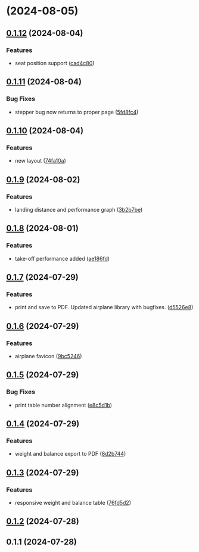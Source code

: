 # [](https://github.com/michaelvlaar/acm-weight-and-balance-rs/compare/v0.1.12...v) (2024-08-05)



## [0.1.12](https://github.com/michaelvlaar/acm-weight-and-balance-rs/compare/v0.1.11...v0.1.12) (2024-08-04)


### Features

* seat position support ([cad4c80](https://github.com/michaelvlaar/acm-weight-and-balance-rs/commit/cad4c8035ca76c62c247058a7f279de4513a0f4f))



## [0.1.11](https://github.com/michaelvlaar/acm-weight-and-balance-rs/compare/v0.1.10...v0.1.11) (2024-08-04)


### Bug Fixes

* stepper bug now returns to proper page ([5fd8fc4](https://github.com/michaelvlaar/acm-weight-and-balance-rs/commit/5fd8fc4a5c53674779f51e1ae863d3e85316174b))



## [0.1.10](https://github.com/michaelvlaar/acm-weight-and-balance-rs/compare/v0.1.9...v0.1.10) (2024-08-04)


### Features

* new layout ([74fa10a](https://github.com/michaelvlaar/acm-weight-and-balance-rs/commit/74fa10aadc3c6e632ff74dfaaa3c3ac3d98953c8))



## [0.1.9](https://github.com/michaelvlaar/acm-weight-and-balance-rs/compare/v0.1.8...v0.1.9) (2024-08-02)


### Features

* landing distance and performance graph ([3b2b7be](https://github.com/michaelvlaar/acm-weight-and-balance-rs/commit/3b2b7be8aaf1665b168635851e8b88d6da7d5deb))



## [0.1.8](https://github.com/michaelvlaar/acm-weight-and-balance-rs/compare/v0.1.7...v0.1.8) (2024-08-01)


### Features

* take-off performance added ([ae186fd](https://github.com/michaelvlaar/acm-weight-and-balance-rs/commit/ae186fdfb2e63d30a27411e29416a342f5c839cd))



## [0.1.7](https://github.com/michaelvlaar/acm-weight-and-balance-rs/compare/v0.1.6...v0.1.7) (2024-07-29)


### Features

* print and save to PDF. Updated airplane library with bugfixes. ([d5526e8](https://github.com/michaelvlaar/acm-weight-and-balance-rs/commit/d5526e814a1e0e40fbb031013a0d8492b6113292))



## [0.1.6](https://github.com/michaelvlaar/acm-weight-and-balance-rs/compare/v0.1.5...v0.1.6) (2024-07-29)


### Features

* airplane favicon ([9bc5246](https://github.com/michaelvlaar/acm-weight-and-balance-rs/commit/9bc52463e0f8d1be3f9fed141ceb6dcaf0a2d1be))



## [0.1.5](https://github.com/michaelvlaar/acm-weight-and-balance-rs/compare/v0.1.4...v0.1.5) (2024-07-29)


### Bug Fixes

* print table number alignment ([e8c5d1b](https://github.com/michaelvlaar/acm-weight-and-balance-rs/commit/e8c5d1b6eb5bb6e3fa36d572e9b4a726a9c6268d))



## [0.1.4](https://github.com/michaelvlaar/acm-weight-and-balance-rs/compare/v0.1.3...v0.1.4) (2024-07-29)


### Features

* weight and balance export to PDF ([8d2b744](https://github.com/michaelvlaar/acm-weight-and-balance-rs/commit/8d2b74464d5e9b996dddf2316c6d61d03cf800dd))



## [0.1.3](https://github.com/michaelvlaar/acm-weight-and-balance-rs/compare/v0.1.2...v0.1.3) (2024-07-29)


### Features

* responsive weight and balance table ([76fd5d2](https://github.com/michaelvlaar/acm-weight-and-balance-rs/commit/76fd5d297732f9df5d7fc7b87f56904a2874b3a5))



## [0.1.2](https://github.com/michaelvlaar/acm-weight-and-balance-rs/compare/v0.1.1...v0.1.2) (2024-07-28)



## 0.1.1 (2024-07-28)



